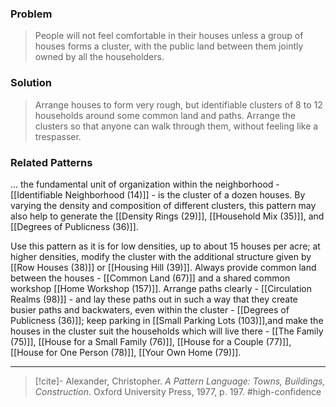 ### Problem
>People will not feel comfortable in their houses unless a group of houses forms a cluster, with the public land between them jointly owned by all the householders.

### Solution
>Arrange houses to form very rough, but identifiable clusters of 8 to 12 households around some common land and paths. Arrange the clusters so that anyone can walk through them, without feeling like a trespasser.

### Related Patterns
... the fundamental unit of organization within the neighborhood - [[Identifiable Neighborhood (14)]] - is the cluster of a dozen houses. By varying the density and composition of different clusters, this pattern may also help to generate the [[Density Rings (29)]], [[Household Mix (35)]], and [[Degrees of Publicness (36)]].

Use this pattern as it is for low densities, up to about 15 houses per acre; at higher densities, modify the cluster with the additional structure given by [[Row Houses (38)]] or [[Housing Hill (39)]]. Always provide common land between the houses - [[Common Land (67)]] and a shared common workshop [[Home Workshop (157)]]. Arrange paths clearly - [[Circulation Realms (98)]] - and lay these paths out in such a way that they create busier paths and backwaters, even within the cluster - [[Degrees of Publicness (36)]]; keep parking in [[Small Parking Lots (103)]],and make the houses in the cluster suit the households which will live there - [[The Family (75)]], [[House for a Small Family (76)]], [[House for a Couple (77)]], [[House for One Person (78)]], [[Your Own Home (79)]].

---

> [!cite]- Alexander, Christopher. _A Pattern Language: Towns, Buildings, Construction_. Oxford University Press, 1977, p. 197.
> #high-confidence 